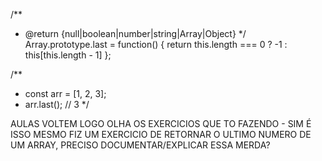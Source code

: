 /**
 * @return {null|boolean|number|string|Array|Object}
 */
Array.prototype.last = function() {
     return this.length === 0 ? -1 : this[this.length - 1]
};

/**
 * const arr = [1, 2, 3];
 * arr.last(); // 3
 */

 AULAS VOLTEM LOGO OLHA OS EXERCICIOS QUE TO FAZENDO - SIM É ISSO MESMO FIZ UM EXERCICIO DE RETORNAR O ULTIMO NUMERO DE UM ARRAY, PRECISO DOCUMENTAR/EXPLICAR ESSA MERDA?